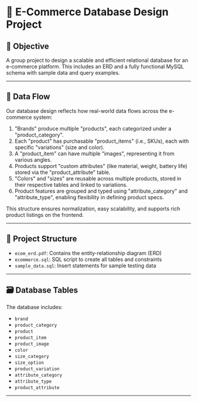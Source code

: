 # 🛒 E-Commerce Database Design Project

## 🎯 Objective
A group project to design a scalable and efficient relational database for an e-commerce platform. This includes an ERD and a fully functional MySQL schema with sample data and query examples.

---

## 🧭 Data Flow
Our database design reflects how real-world data flows across the e-commerce system:

1. "Brands" produce multiple "products", each categorized under a "product_category".
2. Each "product" has purchasable "product_items" (i.e., SKUs), each with specific "variations" (size and color).
3. A "product_item" can have multiple "images", representing it from various angles.
4. Products support "custom attributes" (like material, weight, battery life) stored via the "product_attribute" table.
5. "Colors" and "sizes" are reusable across multiple products, stored in their respective tables and linked to variations.
6. Product features are grouped and typed using "attribute_category" and "attribute_type", enabling flexibility in defining product specs.

This structure ensures normalization, easy scalability, and supports rich product listings on the frontend.

---

## 📁 Project Structure
- `ecom_erd.pdf`: Contains the entity-relationship diagram (ERD)
- `ecommerce.sql`: SQL script to create all tables and constraints
- `sample_data.sql`: Insert statements for sample testing data


---

## 🗃️ Database Tables
The database includes:
- `brand`
- `product_category`
- `product`
- `product_item`
- `product_image`
- `color`
- `size_category`
- `size_option`
- `product_variation`
- `attribute_category`
- `attribute_type`
- `product_attribute`

---
